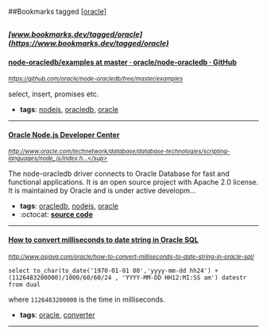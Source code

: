 ##Bookmarks tagged [[oracle]](https://www.bookmarks.dev?q=[oracle])

_<sup><sup>[www.bookmarks.dev/tagged/oracle](https://www.bookmarks.dev/tagged/oracle)</sup></sup>_
---
#### [node-oracledb/examples at master · oracle/node-oracledb · GitHub](https://github.com/oracle/node-oracledb/tree/master/examples)
_<sup>https://github.com/oracle/node-oracledb/tree/master/examples</sup>_

select, insert, promises etc.
* **tags**: [nodejs](../tagged/nodejs.md), [oracledb](../tagged/oracledb.md), [oracle](../tagged/oracle.md)
---
#### [Oracle Node.js Developer Center](http://www.oracle.com/technetwork/database/database-technologies/scripting-languages/node_js/index.html)
_<sup>http://www.oracle.com/technetwork/database/database-technologies/scripting-languages/node_js/index.h...</sup>_

The node-oracledb driver connects to Oracle Database for fast and functional applications. It is an open source project with Apache 2.0 license. It is maintained by Oracle and is under active developm...
* **tags**: [oracledb](../tagged/oracledb.md), [nodejs](../tagged/nodejs.md), [oracle](../tagged/oracle.md)
* :octocat: **[source code](https://github.com/oracle/node-oracledb)**
---
#### [How to convert milliseconds to date string in Oracle SQL](http://www.asjava.com/oracle/how-to-convert-milliseconds-to-date-string-in-oracle-sql/)
_<sup>http://www.asjava.com/oracle/how-to-convert-milliseconds-to-date-string-in-oracle-sql/</sup>_

```
select to_char(to_date('1970-01-01 00','yyyy-mm-dd hh24') +
(1126483200000)/1000/60/60/24 , 'YYYY-MM-DD HH12:MI:SS am') datestr from dual
```
where `1126483200000` is the time in milliseconds. 
* **tags**: [oracle](../tagged/oracle.md), [converter](../tagged/converter.md)
---
